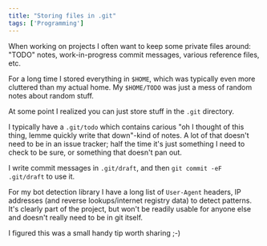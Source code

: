 ```yaml
---
title: "Storing files in .git"
tags: ['Programming']
---
```


When working on projects I often want to keep some private files around: "TODO"
notes, work-in-progress commit messages, various reference files, etc.

For a long time I stored everything in `$HOME`, which was typically even more
cluttered than my actual home. My `$HOME/TODO` was just a mess of random notes
about random stuff.

At some point I realized you can just store stuff in the `.git` directory.

I typically have a `.git/todo` which contains carious "oh I thought of this
thing, lemme quickly write that down"-kind of notes. A lot of that doesn't need
to be in an issue tracker; half the time it's just something I need to check to
be sure, or something that doesn't pan out.

I write commit messages in `.git/draft`, and then `git commit -eF .git/draft` to
use it.

For my bot detection library I have a long list of `User-Agent` headers, IP
addresses (and reverse lookups/internet registry data) to detect patterns. It's
clearly part of the project, but won't be readily usable for anyone else and
doesn't really need to be in git itself.

I figured this was a small handy tip worth sharing ;-)
